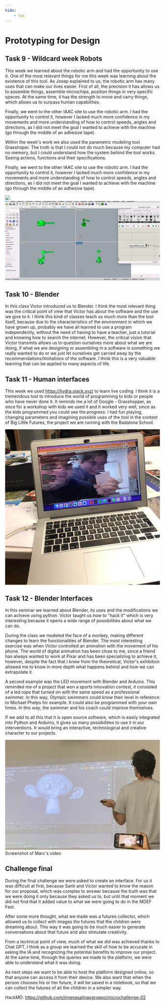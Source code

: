 ```yaml
---
hide:
    - toc
---
```


# Prototyping for Design

## Task 9 - Wildcard week Robots

This week we learned about the robotic arm and had the opportunity to use it. One of the most relevant things for me this week was learning about the existence of this tool. As Josep explained to us, the robotic arm has many uses that can make our lives easier. First of all, the precision it has allows us to assemble things, assemble microchips, position things in very specific spaces. At the same time, it has the strength to move and carry things, which allows us to surpass human capabilities.

Finally, we went to the other IAAC site to use the robotic arm. I had the opportunity to control it, however I lacked much more confidence in my movements and more understanding of how to control speeds, angles and directions, as I did not meet the goal I wanted to achieve with the machine (go through the middle of an adhesive tape).

Within the week's work we also used the parametric modeling tool Grasshoper. The truth is that I could not do much because my computer had no memory, but I could understand how the system behind the tool works. Seeing actions, functions and their specifications.

Finally, we went to the other IAAC site to use the robotic arm. I had the opportunity to control it, however I lacked much more confidence in my movements and more understanding of how to control speeds, angles and directions, as I did not meet the goal I wanted to achieve with the machine (go through the middle of an adhesive tape).

![](../images/mano.gif)
![](../images/des1.jpeg)


## Task 10 - Blender

In this class Victor introduced us to Blender. I think the most relevant thing was the critical point of view that Victor has about the software and the use we give to it. I think this kind of classes teach us much more than the tool itself, because due to the characteristics of the environment in which we have grown up, probably we have all learned to use a program independently, without the need of having to have a teacher, just a tutorial and knowing how to search the internet. However, the critical vision that Victor transmits allows us to question ourselves more about what we are doing, if what we are designing or assembling in a software is something we really wanted to do or we just let ourselves get carried away by the recommendations/limitations of the software. I think this is a very valuable learning that can be applied to many aspects of life.

## Task 11 - Human interfaces

This week we used https://hydra.ojack.xyz/ to learn live coding. I think it is a tremendous tool to introduce the world of programming to kids or people who have never done it. It reminds me a lot of Google - Grasshopper, as once for a workshop with kids we used it and it worked very well, since as the kids programmed you could see the progress. I had fun playing, changing parameters and imagining possible uses of the tool in the context of Big Little Futures, the project we are running with the Badalona School.

![](../images/interfaz.jpeg)


## Task 12 - Blender Interfaces

In this seminar we learned about Blender, its uses and the modifications we can achieve using python. Victor taught us how to "hack it" which is very interesting because it opens a wide range of possibilities about what we can do.

During the class we modeled the face of a monkey, making different changes to learn the functionalities of Blender. The most interesting exercise was when Victor controlled an animation with the movement of his phone. The world of digital animation has been close to me, since a friend has always wanted to work at Pixar and has been specializing to achieve it, however, despite the fact that I knew from the theoretical, Victor's exhibition allowed me to know in more depth what happens behind and how we can extrapolate it.

A second example was the LED movement with Blender and Arduino. This reminded me of a project that won a sports innovation contest, it consisted of a led rope that turned on with the same speed as a professional swimmer. In this way, Olympic swimmers could know their level in reference to Michael Phelps for example. It could also be programmed with your own times. In this way, the swimmer and his coach could improve themselves.

If we add to all this that it is open source software, which is easily integrated into Python and Arduino, it gives us many possibilities to use it in our interventions. It would bring an interactive, technological and creative character to our projects.

![](../images/t12.png)
Screenshot of Marc's video

## Challenge final

During the final challenge we were asked to create an interface. For us it was difficult at first, because Santi and Victor wanted to know the reason for our proposal, which was complex to answer because the truth was that we were doing it only because they asked us to, but until that moment we did not find that it added value to what we were going to do in the MDEF Fest.

After some more thought, what we made was a futures collector, which allowed us to collect with images the futures that the children were dreaming about. This way it was going to be much easier to generate conversations about that future and also stimulate creativity.

From a technical point of view, much of what we did was achieved thanks to Chat GPT, I think as a group we learned the skill of how to be accurate in asking the IA and recognizing the potential benefits to improve our project. At the same time, through the queries we made to the platform, we were able to understand what it was doing.

As next steps we want to be able to host the platform designed online, so that anyone can access it from their device. We also want that when the person chooses his or her future, it will be saved in a notebook, so that we can collect the futures of all the children in a simpler way.

HackMD:
https://github.com/jimenasalinasgroppo/microchallenge-02
